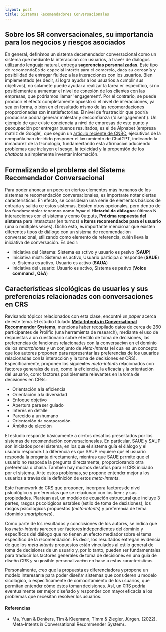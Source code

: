 ```yaml
---
layout: post
title: Sistemas Recomendadores Conversacionales 
---
```


## Sobre los SR conversacionales, su importancia para los negocios y riesgos asociados

En general, definimos un sistema decomendador conversacional como un sistema que mediante la interacción con usuarios, a través de diálogos utilizando lenguaje natural, entrega **sugerencias personalizadas**. Este tipo de recomendaEs de especial interés para el comercio, dada su cercanía y posibilidad de entregar fluidez a las interacciones con los usuarios. Bien implementado (es decir, si logra ayudar a los usuarios a cumplir sus objetivos), no solamete puede ayudar a realizar la tarea en específico, si no posiblemente a aumentar el nivel de conexión de los clientes con las empresas, que podríamos llamar 'engagement'. Por el contrario, se puede producir el efecto completamente opuesto si el nivel de interacciones, ya sea en forma, o bien en el resultado mismo de las recomendaciones proporcionadas son insatisfactorias. El nivel de frustración que podría producirse podría generar malestar y desconfianza ('disengagement'). Un ejemplo de que existe conciencia a nivel de empresas de este punto y peocupación por entregar buenos resultados, es el de Alphabet (empresa matriz de Google), que según un [artículo reciente de CNBC](https://www.cnbc.com/2022/12/13/google-execs-warn-of-reputational-risk-with-chatgbt-like-tool.html), ejecutivos de la compañía han decidido posponer el lanzamiento de ChatGPT, indicando la inmadurez de la tecnología, fundamentando esta afirmación  aduciendo problemas que incluyen el sesgo, la toxicidad y la propensión de los *chatbots* a simplemente inventar información.

## Formalizando el problema del Sistema Recomendador Conversacional

Para poder ahondar un poco en ciertos elementos más humanos de los sistemas re recomendación conversacionales, es importante notar ciertas características. En efecto, se consideran una serie de elementos básicos de entrada y salida de estos sistemas. Existen otros opcionales, pero dentro de los fundamentales tenemos como *Input* el **Historial de diálogos**: últimas N interacciones con el sistema y como Outputs, **Próxima respuesta del sistema** para interactuar (en turnos) e **Items recomendados para el usuario** (una o múltiples veces).  Dicho esto, es importante mencionar que existen diferentes tipos de diálogo con un sistema de recomendación conversacional, utilizando como elemento de referencia, quién lleva la iniciativa de conversación. Es decir:

 - Iniciativa del Sistema: Sistema es activo y usuario es pasivo (**SAUP**)
 - Iniciativa mixta: Sistema es activo, Usuario participa o responde (**SAUE**) o. Sistema es activo, Usuario es activo (**SAUA**) 
 - Iniciativa del usuario: Usuario es activo, Sistema es pasivo (**Voice command , Q&A**)

## Características sicológicas de usuarios y sus preferencias relacionadas con conversaciones en CRS

Revisando tópicos relacionados con esta clase, encontré un *paper* acerca de este tema. El estudio titulado **[Meta-Intents in Conversational Recommender Systems](https://ceur-ws.org/Vol-3294/long6.pdf)**, menciona haber recopilado datos de cerca de 260 participantes de Prolific (una herramienta de research), mediante el uso de respuestas a un cuestionario sobre el estilo de toma de decisiones, las preferencias de funciones relacionadas con la conversación en el dominio de los *smartphones* y un conjunto de *Meta-Intents* (el cual es un concepto que los autores proponen para representar las preferencias de los usuarios relacionadas con la interacción y la toma de decisiones en CRS). Específicamente, proponen los siguientes *meta-intents* relacionados con factores generales de uso, como la eficiencia, la eficacia y la orientación del usuario, como factores posiblemente relevantes en la toma de decisiones en CRSs:

 - Orientación a la eficiencia
 - Orientación a la diversidad
 - Enfoque objetivo
 - Apertura para ser guiado
 - Interés en detalle
 - Parecido a un humano
 - Orientación de comparación
 - Ámbito de elección

El estudio responde básicamente a ciertos desafíos presentados por los sistemas de recomendación conversacionesles. En particular, SAUE y SAUP son iniciados por el sistema, en los que el sistema guía el diálogo y el usuario responde. La diferencia es que SAUP requiere que el usuario responda la pregunta directamente, mientras que SAUE permite que el usuario no responda la pregunta directamente, proporcionando otra preferencia o charla. También hay muchos desafíos para el CRS iniciado por el sistema. Ante estos problemas, se propone entender mejor a los usuarios a través de la definición de estos *meta-intents*.

Este framework de CRS que proponen, incorpora factores de nivel psicológico y preferencias que se relacionan con los ítems y sus propiedades. Plantean así, un modelo de ecuación estructural que incluye 3 partes, rasgos psicológicos estables (estilo de toma de decisiones), los rasgos psicológicos propuestos (*meta-intents*) y preferencia de tema (dominio *smartphones*).

Como parte de los resultados y conclusiones de los autores, se indica que los *meta-intents* parecen ser factores independientes del dominio y específicos del diálogo que no tienen un efecto mediador sobre el tema específico de la recomendación. Es decir, los resultados entregan evidencia de que los *meta-intents* propuestos están vinculados al estilo general de toma de decisiones de un usuario y, por lo tanto, pueden ser fundamentales para traducir los factores generales de toma de decisiones en una guía de diseño CRS y su posible personalización en base a estas características.

Personalmente, creo que la propuesta es diferenciadora y propone un modelo interesante para poder diseñar sistemas que consideren u modelo sicológico, o específicamente de comportamiento de los usuarios, que permitan entender cómo éstos toman decisiones. Así, un CRS podría eventualmente ser mejor diseñado y responder con mayor eficacia a los problemas que necesitan resolver los usuarios.

#### Referencias

 - Ma, Yuan & Donkers, Tim & Kleemann, Timm & Ziegler, Jürgen. (2022). Meta-Intents in Conversational Recommender Systems.  

